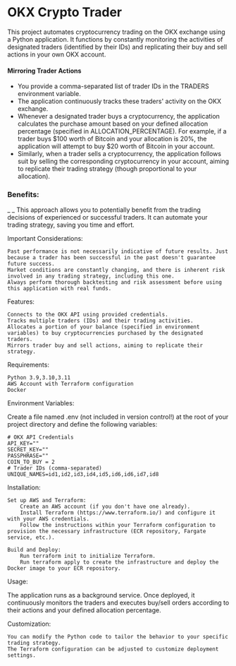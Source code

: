 #  OKX Crypto Trader
 This project automates cryptocurrency trading on the OKX exchange using a Python application. It functions by constantly monitoring the activities of designated traders (identified by their IDs) and replicating their buy and sell actions in your own OKX account.
 

 #### Mirroring Trader Actions
 
  - You provide a comma-separated list of trader IDs in the TRADERS environment variable.
  - The application continuously tracks these traders' activity on the OKX exchange.
  - Whenever a designated trader buys a cryptocurrency, the application calculates the purchase amount based on your defined allocation percentage (specified in ALLOCATION_PERCENTAGE). For example, if a trader buys $100 worth of Bitcoin and your allocation is 20%, the application will attempt to buy $20 worth of Bitcoin in your account.
   - Similarly, when a trader sells a cryptocurrency, the application follows suit by selling the corresponding cryptocurrency in your account, aiming to replicate their trading strategy (though proportional to your allocation).

 ### Benefits:

_ _ This approach allows you to potentially benefit from the trading decisions of experienced or successful traders.
It can automate your trading strategy, saving you time and effort.

Important Considerations:

    Past performance is not necessarily indicative of future results. Just because a trader has been successful in the past doesn't guarantee future success.
    Market conditions are constantly changing, and there is inherent risk involved in any trading strategy, including this one.
    Always perform thorough backtesting and risk assessment before using this application with real funds.



Features:

    Connects to the OKX API using provided credentials.
    Tracks multiple traders (IDs) and their trading activities.
    Allocates a portion of your balance (specified in environment variables) to buy cryptocurrencies purchased by the designated traders.
    Mirrors trader buy and sell actions, aiming to replicate their strategy.


Requirements:

    Python 3.9,3.10,3.11 
    AWS Account with Terraform configuration 
    Docker 

Environment Variables:

Create a file named .env (not included in version control!) at the root of your project directory and define the following variables:
```
# OKX API Credentials
API_KEY=""
SECRET_KEY=""
PASSPHRASE=""
COIN_TO_BUY = 2
# Trader IDs (comma-separated)
UNIQUE_NAMES=id1,id2,id3,id4,id5,id6,id6,id7,id8
```

Installation:

    Set up AWS and Terraform:
        Create an AWS account (if you don't have one already).
        Install Terraform (https://www.terraform.io/) and configure it with your AWS credentials.
        Follow the instructions within your Terraform configuration to provision the necessary infrastructure (ECR repository, Fargate service, etc.).

    Build and Deploy:
        Run terraform init to initialize Terraform.
        Run terraform apply to create the infrastructure and deploy the Docker image to your ECR repository.

Usage:

The application runs as a background service. Once deployed, it continuously monitors the traders and executes buy/sell orders according to their actions and your defined allocation percentage.

Customization:

    You can modify the Python code to tailor the behavior to your specific trading strategy.
    The Terraform configuration can be adjusted to customize deployment settings.


